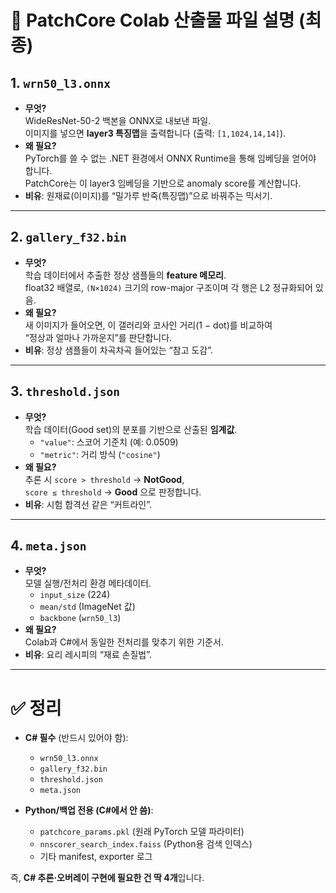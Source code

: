 # 📂 PatchCore Colab 산출물 파일 설명 (최종)

## 1. `wrn50_l3.onnx`
- **무엇?**  
  WideResNet-50-2 백본을 ONNX로 내보낸 파일.  
  이미지를 넣으면 **layer3 특징맵**을 출력합니다 (출력: `[1,1024,14,14]`).
- **왜 필요?**  
  PyTorch를 쓸 수 없는 .NET 환경에서 ONNX Runtime을 통해 임베딩을 얻어야 합니다.  
  PatchCore는 이 layer3 임베딩을 기반으로 anomaly score를 계산합니다.
- **비유**: 원재료(이미지)를 “밀가루 반죽(특징맵)”으로 바꿔주는 믹서기.

---

## 2. `gallery_f32.bin`
- **무엇?**  
  학습 데이터에서 추출한 정상 샘플들의 **feature 메모리**.  
  float32 배열로, `(N×1024)` 크기의 row-major 구조이며 각 행은 L2 정규화되어 있음.
- **왜 필요?**  
  새 이미지가 들어오면, 이 갤러리와 코사인 거리(1 − dot)를 비교하여  
  “정상과 얼마나 가까운지”를 판단합니다.
- **비유**: 정상 샘플들이 차곡차곡 들어있는 “참고 도감”.

---

## 3. `threshold.json`
- **무엇?**  
  학습 데이터(Good set)의 분포를 기반으로 산출된 **임계값**.  
  - `"value"`: 스코어 기준치 (예: 0.0509)  
  - `"metric"`: 거리 방식 (`"cosine"`)
- **왜 필요?**  
  추론 시 `score > threshold` → **NotGood**,  
  `score ≤ threshold` → **Good** 으로 판정합니다.
- **비유**: 시험 합격선 같은 “커트라인”.

---

## 4. `meta.json`
- **무엇?**  
  모델 실행/전처리 환경 메타데이터.  
  - `input_size` (224)  
  - `mean/std` (ImageNet 값)  
  - `backbone` (`wrn50_l3`)  
- **왜 필요?**  
  Colab과 C#에서 동일한 전처리를 맞추기 위한 기준서.
- **비유**: 요리 레시피의 “재료 손질법”.

---

# ✅ 정리
- **C# 필수** (반드시 있어야 함):  
  - `wrn50_l3.onnx`  
  - `gallery_f32.bin`  
  - `threshold.json`  
  - `meta.json`  

- **Python/백업 전용 (C#에서 안 씀)**:  
  - `patchcore_params.pkl` (원래 PyTorch 모델 파라미터)  
  - `nnscorer_search_index.faiss` (Python용 검색 인덱스)  
  - 기타 manifest, exporter 로그  

즉, **C# 추론·오버레이 구현에 필요한 건 딱 4개**입니다.  

